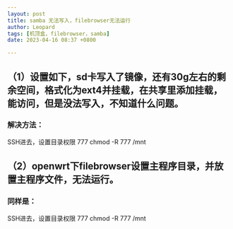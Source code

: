 ```yaml
---
layout: post
title: samba 无法写入，filebrowser无法运行
author: Leopard
tags: [机顶盒，filebrowser，samba]
date: 2023-04-16 08:37 +0800

---
```

## （1）设置如下，sd卡写入了镜像，还有30g左右的剩余空间，格式化为ext4并挂载，在共享里添加挂载，能访问，但是没法写入，不知道什么问题。

### 解决方法：
SSH进去，设置目录权限 777
chmod -R 777 /mnt


## （2）openwrt下filebrowser设置主程序目录，并放置主程序文件，无法运行。

### 同样是：
SSH进去，设置目录权限 777
chmod -R 777 /mnt

